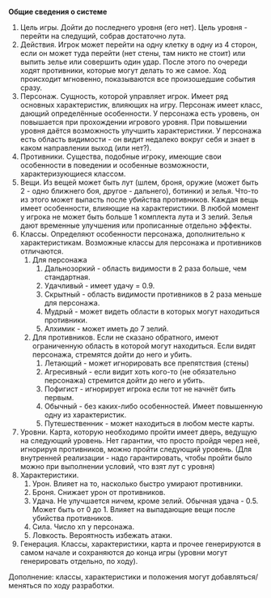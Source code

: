 **Общие сведения о системе**

1.  Цель игры.  Дойти до последнего уровня (его нет). Цель уровня - перейти на следущий, собрав достаточно лута. 
2.  Действия. Игрок может перейти на одну клетку в одну из 4 сторон, если он может туда перейти (нет стены, там никто не стоит) или выпить зелье или совершить один удар. После этого по очереди ходят противники, которые могут делать то же самое. Ход происходит мгновенно, показываются все произошедшие события сразу.
3.  Персонаж. Сущность, которой управляет игрок. Имеет ряд основных характеристик, влияющих на игру. Персонаж имеет класс, дающий определённые особенности. У персонажа есть уровень, он повышается при прохождении игрового уровня. При повышении уровня даётся возможность улучшить характеристики. У персонажа есть область видимости - он видит недалеко вокруг себя и знает в каком направлении выход (или нет?).
4.  Противники. Существа, подобные игроку, имеющие свои особенности в поведении и особенные возможности, характеризующиеся классом. 
5.  Вещи. Из вещей может быть лут (шлем, броня, оружие (может быть 2 - одно ближнего боя, другое - дальнего), ботинки) и зелья. Что-то из этого может выпасть после убийства противников. Каждая вещь имеет особенности, влияющие на характеристики. В любой момент у игрока не может быть больше 1 комплекта лута и 3 зелий. Зелья дают временные улучшения или прописанные отдельно эффекты.
6.  Классы. Определяют особенности персонажа, дополнительно к характеристикам. Возможные классы для персонажа и противников отличаются. 
    1. Для персонажа
        1.  Дальнозоркий - область видимости в 2 раза больше, чем стандартная.
        2.  Удачливый - имеет удачу = 0.9.
        3.  Скрытный - область видимости противников в 2 раза меньше для персонажа. 
        4.  Мудрый - может видеть области в которых могут находиться противники.
        5.  Алхимик - может иметь до 7 зелий.
    2. Для противников. Если не сказано обратного, имеют ограниченную область в которой могут находиться. Если видят персонажа, стремятся дойти до него и убить.
        1.  Летающий - может игнорировать все препятствия (стены)
        2.  Агресивный - если видит хоть кого-то (не обязательно персонажа) стремится дойти до него и убить.
        3.  Пофигист - игнорирует игрока если тот не начнёт бить первым.
        4.  Обычный - без каких-либо особенностей. Имеет повышенную одну из характеристик.
        5.  Путешественник - может находиться в любом месте карты.
7.  Уровни. Карта, которую необходимо пройти имеет дверь, ведущую на следующий уровень. Нет гарантии, что просто пройдя через неё, игнорируя противников, можно пройти следующий уровень. (Для внутренней реализации - надо гарантировать, чтобы пройти было можно при выполнении условий, что взят лут с уровня)
8.  Характеристики.
    1. Урон. Влияет на то, насколько быстро умирают противники. 
    2. Броня. Снижает урон от противников.  
    3. Удача. Не улучшается ничем, кроме зелий. Обычная удача - 0.5. Может быть от 0 до 1. Влияет на выпадающие вещи после убийства противников. 
    4. Сила. Число хп у персонажа. 
    5. Ловкость. Вероятность избежать атаки.
9.  Генерация. Классы, характеристики, карта и прочее генерируются в самом начале и сохраняются до конца игры (уровни могут генерировать отдельно, по ходу). 

Дополнение: классы, характеристики и положения могут добавляться/меняться по ходу разработки. 
